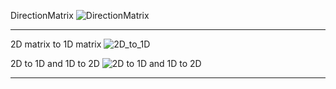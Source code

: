 DirectionMatrix
![DirectionMatrix](https://user-images.githubusercontent.com/53194167/142889776-c4214709-8859-457d-bd5f-2cd95f5f47a9.PNG)

-----------------------------------------------------------------------------------------------------------------------------------------------------------------------------------

2D matrix to 1D matrix
![2D_to_1D](https://user-images.githubusercontent.com/53194167/136171526-6f4e937f-799e-4e8f-b0cd-6690726b9b86.PNG)

2D to  1D and 1D to 2D
![2D to  1D and 1D to 2D](https://user-images.githubusercontent.com/53194167/143679480-cfe4dec0-5f6b-41ba-9861-31d106a5db91.PNG)

-----------------------------------------------------------------------------------------------------------------------------------------------------------------------------------
